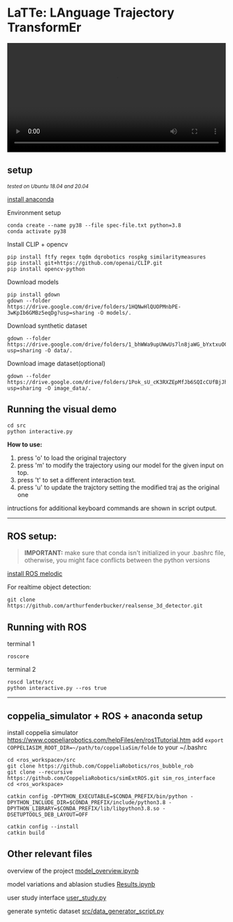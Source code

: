 # LaTTe: LAnguage Trajectory TransformEr

<video width="100%" controls>
  <source src="./docs/media/ICRA2023_LaTTe_low.mp4" type="video/mp4"/>
</video>
<!-- ![iterative NL interactions over a trajectory](./docs/media/interactions.gif)
-->


## setup
<sub>_tested on Ubuntu 18.04 and 20.04_</sup>

[install anaconda](https://docs.anaconda.com/anaconda/install/linux/)

Environment setup
```
conda create --name py38 --file spec-file.txt python=3.8
conda activate py38
```
Install CLIP + opencv
```
pip install ftfy regex tqdm dqrobotics rospkg similaritymeasures
pip install git+https://github.com/openai/CLIP.git
pip install opencv-python
```


Download models

```
pip install gdown
gdown --folder https://drive.google.com/drive/folders/1HQNwHlQUOPMnbPE-3wKpIb6GMBz5eqDg?usp=sharing -O models/.
```
Download synthetic dataset  
```
gdown --folder https://drive.google.com/drive/folders/1_bhWWa9upUWwUs7ln8jaWG_bYxtxuOCt?usp=sharing -O data/.
```

Download image dataset(optional)
```
gdown --folder https://drive.google.com/drive/folders/1Pok_sU_cK3RXZEpMfJb6SQIcCUfBjJhh?usp=sharing -O image_data/.
```


## Running the visual demo

```
cd src
python interactive.py
```

**How to use:**

1) press 'o' to load the original trajectory
2) press 'm' to modify the trajectory using our model for the given input on top.
3) press 't' to set a different interaction text.
4) press 'u' to update the trajctory setting the modified traj as the original one

intructions for additional keyboard commands are shown in script output.

---
## ROS setup:

> **IMPORTANT:** make sure that conda isn't initialized in your .bashrc file, otherwise, you might face conflicts between the python versions 

[install ROS melodic](http://wiki.ros.org/melodic/Installation/Ubuntu)

<!-- [manually install CVbridge](https://cyaninfinite.com/ros-cv-bridge-with-python-3/)
> **NOTE:** this is the catkin config that I used to intall CVbridge with the Anaconda </br>
```catkin config -DPYTHON_EXECUTABLE=$CONDA_PREFIX/bin/python -DPYTHON_INCLUDE_DIR=$CONDA_PREFIX/include/python3.8 -DPYTHON_LIBRARY=$CONDA_PREFIX/lib/libpython3.8.so -DSETUPTOOLS_DEB_LAYOUT=OFF``` -->

For realtime object detection:
```
git clone https://github.com/arthurfenderbucker/realsense_3d_detector.git
```

## Running with ROS
terminal 1
```
roscore
```
terminal 2
```
roscd latte/src
python interactive.py --ros true
```

---

## coppelia_simulator + ROS + anaconda setup
install coppelia simulator
https://www.coppeliarobotics.com/helpFiles/en/ros1Tutorial.htm
add ```export COPPELIASIM_ROOT_DIR=~/path/to/coppeliaSim/folde``` to your ~/.bashrc

```
cd <ros_workspace>/src
git clone https://github.com/CoppeliaRobotics/ros_bubble_rob
git clone --recursive https://github.com/CoppeliaRobotics/simExtROS.git sim_ros_interface
cd <ros_workspace>
```

```
catkin config -DPYTHON_EXECUTABLE=$CONDA_PREFIX/bin/python -DPYTHON_INCLUDE_DIR=$CONDA_PREFIX/include/python3.8 -DPYTHON_LIBRARY=$CONDA_PREFIX/lib/libpython3.8.so -DSETUPTOOLS_DEB_LAYOUT=OFF

catkin config --install
catkin build
```

## Other relevant files
overview of the project
[model_overview.ipynb](model_overview.ipynb)

model variations and ablasion studies
[Results.ipynb](Results.ipynb)

user study interface
[user_study.py](user_study.ipynb)

generate syntetic dataset
[src/data_generator_script.py](src/data_generator_script.py)


